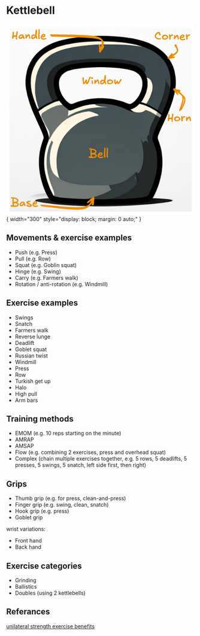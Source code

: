 # Kettlebell

![kettlebell](../img/bell.png){ width="300" style="display: block; margin: 0 auto;" }

## Movements & exercise examples

- Push (e.g. Press)
- Pull (e.g. Row)
- Squat (e.g. Goblin squat)
- Hinge (e.g. Swing)
- Carry (e.g. Farmers walk)
- Rotation / anti-rotation (e.g. Windmill)

## Exercise examples

- Swings
- Snatch
- Farmers walk
- Reverse lunge
- Deadlift
- Goblet squat
- Russian twist
- Windmill
- Press
- Row
- Turkish get up
- Halo
- High pull
- Arm bars

## Training methods

- EMOM (e.g. 10 reps starting on the minute)
- AMRAP
- AMSAP
- Flow (e.g. combining 2 exercises, press and overhead squat)
- Complex (chain multiple exercises together, e.g. 5 rows, 5 deadlifts, 5 presses, 5 swings, 5 snatch, left side first, then right)

## Grips

- Thumb grip (e.g. for press, clean-and-press)
- Finger grip (e.g. swing, clean, snatch)
- Hook grip (e.g. press)
- Goblet grip

wrist variations:

- Front hand
- Back hand

## Exercise categories

- Grinding
- Ballistics
- Doubles (using 2 kettlebells)

## Referances

[unilateral strength exercise benefits](https://pubmed.ncbi.nlm.nih.gov/28539892/)
